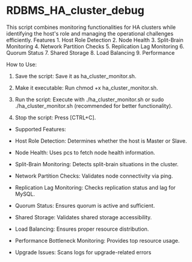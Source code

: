 # RDBMS_HA_cluster_debug
This script combines monitoring functionalities for HA clusters while identifying the host's role and managing the operational challenges efficiently. Features 1. Host Role Detection 2. Node Health 3. Split-Brain Monitoring 4. Network Partition Checks 5. Replication Lag Monitoring 6. Quorum Status 7. Shared Storage 8. Load Balancing 9. Performance


How to Use:

1. Save the script: Save it as ha_cluster_monitor.sh.

2. Make it executable: Run chmod +x ha_cluster_monitor.sh.

3. Run the script: Execute with ./ha_cluster_monitor.sh or sudo ./ha_cluster_monitor.sh (recommended for better functionality).

4. Stop the script: Press [CTRL+C].


* Supported Features:

* Host Role Detection: Determines whether the host is Master or Slave.
* Node Health: Uses pcs to fetch node health information.
* Split-Brain Monitoring: Detects split-brain situations in the cluster.
* Network Partition Checks: Validates node connectivity via ping.
* Replication Lag Monitoring: Checks replication status and lag for MySQL.
* Quorum Status: Ensures quorum is active and sufficient.
* Shared Storage: Validates shared storage accessibility.
* Load Balancing: Ensures proper resource distribution.
* Performance Bottleneck Monitoring: Provides top resource usage.
* Upgrade Issues: Scans logs for upgrade-related errors

